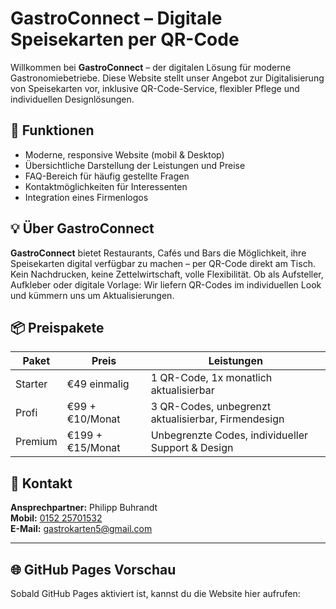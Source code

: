 # GastroConnect – Digitale Speisekarten per QR-Code

Willkommen bei **GastroConnect** – der digitalen Lösung für moderne Gastronomiebetriebe. Diese Website stellt unser Angebot zur Digitalisierung von Speisekarten vor, inklusive QR-Code-Service, flexibler Pflege und individuellen Designlösungen.

## 🔧 Funktionen

- Moderne, responsive Website (mobil & Desktop)
- Übersichtliche Darstellung der Leistungen und Preise
- FAQ-Bereich für häufig gestellte Fragen
- Kontaktmöglichkeiten für Interessenten
- Integration eines Firmenlogos

## 💡 Über GastroConnect

**GastroConnect** bietet Restaurants, Cafés und Bars die Möglichkeit, ihre Speisekarten digital verfügbar zu machen – per QR-Code direkt am Tisch. Kein Nachdrucken, keine Zettelwirtschaft, volle Flexibilität. Ob als Aufsteller, Aufkleber oder digitale Vorlage: Wir liefern QR-Codes im individuellen Look und kümmern uns um Aktualisierungen.

## 📦 Preispakete

| Paket   | Preis              | Leistungen |
|---------|--------------------|------------|
| Starter | €49 einmalig       | 1 QR-Code, 1x monatlich aktualisierbar |
| Profi   | €99 + €10/Monat    | 3 QR-Codes, unbegrenzt aktualisierbar, Firmendesign |
| Premium | €199 + €15/Monat   | Unbegrenzte Codes, individueller Support & Design |

## 📱 Kontakt

**Ansprechpartner:** Philipp Buhrandt  
**Mobil:** [0152 25701532](tel:+4915225701532)  
**E-Mail:** [gastrokarten5@gmail.com](mailto:gastrokarten5@gmail.com)

---

## 🌐 GitHub Pages Vorschau

Sobald GitHub Pages aktiviert ist, kannst du die Website hier aufrufen:

